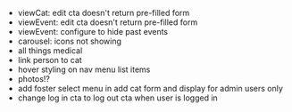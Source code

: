 + viewCat: edit cta doesn't return pre-filled form
+ viewEvent: edit cta doesn't return pre-filled form
+ viewEvent: configure to hide past events
+ carousel: icons not showing
+ all things medical
+ link person to cat
+ hover styling on nav menu list items
+ photos!?
+ add foster select menu in add cat form and display for admin users only
+ change log in cta to log out cta when user is logged in